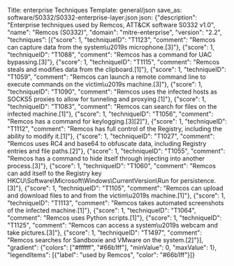 Title: enterprise Techniques
Template: general/json
save_as: software/S0332/S0332-enterprise-layer.json
json: {"description": "Enterprise techniques used by Remcos, ATT&CK software S0332 v1.0", "name": "Remcos (S0332)", "domain": "mitre-enterprise", "version": "2.2", "techniques": [{"score": 1, "techniqueID": "T1123", "comment": "Remcos can capture data from the system\u2019s microphone.[3]"}, {"score": 1, "techniqueID": "T1088", "comment": "Remcos has a command for UAC bypassing.[3]"}, {"score": 1, "techniqueID": "T1115", "comment": "Remcos steals and modifies data from the clipboard.[1]"}, {"score": 1, "techniqueID": "T1059", "comment": "Remcos can launch a remote command line to execute commands on the victim\u2019s machine.[3]"}, {"score": 1, "techniqueID": "T1090", "comment": "Remcos uses the infected hosts as SOCKS5 proxies to allow for tunneling and proxying.[1]"}, {"score": 1, "techniqueID": "T1083", "comment": "Remcos can search for files on the infected machine.[1]"}, {"score": 1, "techniqueID": "T1056", "comment": "Remcos has a command for keylogging.[3][2]"}, {"score": 1, "techniqueID": "T1112", "comment": "Remcos has full control of the Registry, including the ability to modify it.[1]"}, {"score": 1, "techniqueID": "T1027", "comment": "Remcos uses RC4 and base64 to obfuscate data, including Registry entries and file paths.[2]"}, {"score": 1, "techniqueID": "T1055", "comment": "Remcos has a command to hide itself through injecting into another process.[3]"}, {"score": 1, "techniqueID": "T1060", "comment": "Remcos can add itself to the Registry key HKCU\\Software\\Microsoft\\Windows\\CurrentVersion\\Run for persistence.[3]"}, {"score": 1, "techniqueID": "T1105", "comment": "Remcos can upload and download files to and from the victim\u2019s machine.[1]"}, {"score": 1, "techniqueID": "T1113", "comment": "Remcos takes automated screenshots of the infected machine.[1]"}, {"score": 1, "techniqueID": "T1064", "comment": "Remcos uses Python scripts.[1]"}, {"score": 1, "techniqueID": "T1125", "comment": "Remcos can access a system\u2019s webcam and take pictures.[3]"}, {"score": 1, "techniqueID": "T1497", "comment": "Remcos searches for Sandboxie and VMware on the system.[2]"}], "gradient": {"colors": ["#ffffff", "#66b1ff"], "minValue": 0, "maxValue": 1}, "legendItems": [{"label": "used by Remcos", "color": "#66b1ff"}]}